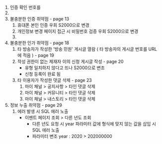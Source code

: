 1. 인증 확인 번호를 
2. 
3. 불충분한 인증 취약점 - page 13
	1. 휴대폰 본인 인증 우회 S2000으로 변경
	2. 개인정보 변경 페이지 접근 시 비밀번호 검증 우회  S2000으로 변경
	3. 
4. 불충분한 인가 취약점 - page 18
	1.  타 방송자가 작성한 '방송 민원' 게시글 열람 ( 타 방송자의 게시글 번호를 URL에 적음 ) - page 19
	2. 작성 권한이 없는 제재자 이의 신청 게시글 작성 - page 20
		- 유형 일치하지 않다고 뜨나 S2000으로 변조
		- 신청 등록이 완료 됨
	1. 타 이용자가 작성한 댓글 삭제 - page 23
		1. 마이 채널 > 공지사항 > 타인 댓글 삭제
		2. 마이 채널 > 커뮤니티 > 타인 댓글 삭제 
		3. 마이 채널 > 내스토리 > 타인 댓글 삭제 
5. 정보 누출 취약점 - page 29
	1. 에러 발생 시 SQL 에러 노출
		- 이벤트 페이지 조회 > 다른 년도 조회
			- 다른 년도 요청 시 year 파라미터 값에 형식에 맞지 않는 값을 삽입 시 SQL 에러 노출
			- 파라미터 변조 year : 2020 > 202000000
